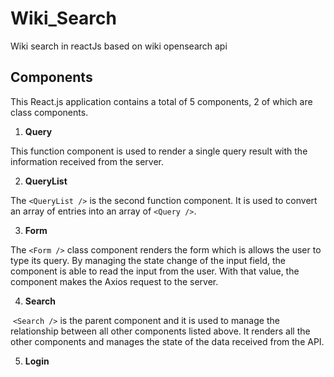 # Wiki_Search
Wiki search in reactJs based on wiki opensearch api

## Components
This React.js application contains a total of 5 components, 2 of which are class components.

1. **Query**

This function component is used to render a single query result with the information received from the server.

2. **QueryList**

The ```<QueryList />``` is the second function component. It is used to convert an array of entries into an array of ```<Query />```.

3. **Form**

The ```<Form />``` class component renders the form which is allows the user to type its query. By managing the state change of the input field, the component is able to read the input from the user. With that value, the component makes the Axios request to the server.

4. **Search**

&nbsp;```<Search />``` is the parent component and it is used to manage the relationship between all other components listed above. It renders all the other components and manages the state of the data received from the API.

5. **Login**

